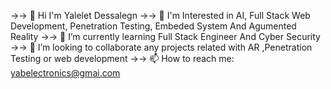 →→ 👋 Hi I'm Yalelet Dessalegn
→→ 👀 I'm Interested in AI, Full Stack Web Development, Penetration Testing, Embeded System And Agumented Reality
→→ 🌱 I’m currently learning Full Stack Engineer And Cyber Security
→→ 👯 I’m looking to collaborate any projects related with AR ,Penetration Testing or web development
→→ 📫 How to reach me: yabelectronics@gmai.com


